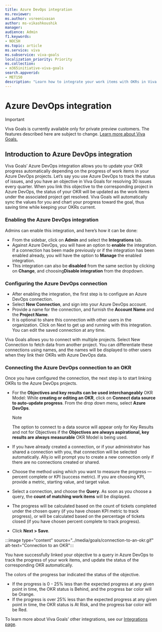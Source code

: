 ```yaml
---
title: Azure DevOps integration
ms.reviewer: 
ms.author: vsreenivasan
author: ms-vikashkoushik
manager: 
audience: Admin
f1.keywords:
- NOCSH
ms.topic: article
ms.service: viva
ms.subservice: viva-goals
localization_priority: Priority
ms.collection:  
- m365initiative-viva-goals  
search.appverid:
- MET150
description: "Learn how to integrate your work items with OKRs in Viva Goals"
---
```


# Azure DevOps integration

> [!IMPORTANT]
> Viva Goals is currently available only for private preview customers. The features described here are subject to change. [Learn more about Viva Goals.](https://go.microsoft.com/fwlink/?linkid=2189933)

## Introduction to Azure DevOps integration

Viva Goals’ Azure DevOps integration allows you to update your OKR progress automatically depending on the progress of work items in your Azure DevOps projects. Let’s say you use Azure DevOps to track the status of issues, and you have an objective in Viva Goals for resolving 30 issues every quarter. When you link this objective to the corresponding project in Azure DevOps, the status of your OKR will be updated as the work items under the associated project get resolved. Viva Goals will automatically sync the values for you and chart your progress toward the goal, thus saving time while keeping your OKRs current.

### Enabling the Azure DevOps integration

Admins can enable this integration, and here’s how it can be done: 

- From the sidebar, click on **Admin** and select the **Integrations** tab. 
- Against Azure DevOps, you will have an option to **enable** the integration. If a connection has been made previously or if the integration has been enabled already, you will have the option to **Manage** the enabled integration. 
- This integration can also be **disabled** from the same section by clicking on **Change**, and choosing**Disable integration** from the dropdown.

### Configuring the Azure DevOps connection 

- After enabling the integration, the first step is to configure an Azure DevOps connection. 
- Select **New Connection**, and sign into your Azure DevOps account. 
- Provide a name for the connection, and furnish the **Account Name** and the **Project Name**. 
- It is optional to share this connection with other users in the organization. Click on Next to get up and running with this integration. You can edit the saved connection at any time.

Viva Goals allows you to connect with multiple projects. Select New Connection to fetch data from another project. You can differentiate these connections using names, and the names will be displayed to other users when they link their OKRs with Azure DevOps data.

### Connecting the Azure DevOps connection to an OKR

Once you have configured the connection, the next step is to start linking OKRs to the Azure DevOps projects.

- For the **Objectives and key results can be used interchangeably** OKR Model: While **creating or editing an OKR**, click on **Connect data source to auto-update progress**. From the drop down menu, select **Azure DevOps**. 

  > [!NOTE]
  > The option to connect to a data source will appear only for Key Results and not for Objectives if the **Objectives are always aspirational, key results are always measurable** OKR Model is being used.

- If you have already created a connection, or if your administrator has shared a connection with you, that connection will be selected automatically. Ally.io will prompt you to create a new connection only if there are no connections created or shared. 
- Choose the method using which you want to measure the progress — percent complete or KPI (success metric). If you are choosing KPI, provide a metric, starting value, and target value. 
- Select a connection, and choose the **Query**. As soon as you choose a query, the **count of matching work items** will be displayed. 
- The progress will be calculated based on the count of tickets completed under the chosen query (if you have chosen KPI metric to track progress), or will be calculated based on the percentage of tickets closed (if you have chosen percent complete to track progress). 
- Click **Next > Save**.

:::image type="content" source="../media/goals/connection-to-an-okr.gif" alt-text="Connection to an OKR":::

You have successfully linked your objective to a query in Azure DevOps to track the progress of your work items, and update the status of the corresponding OKR automatically.


The colors of the progress bar indicated the status of the objective.

- If the progress is 0 - 25% less than the expected progress at any given point in time, the OKR status is Behind, and the progress bar color will be Orange.
- If the progress is over 25% less than the expected progress at any given point in time, the OKR status is At Risk, and the progress bar color will be Red.

To learn more about Viva Goals’ other integrations, see our [Integrations page](https://help.ally.io/en/collections/30526-integrations).